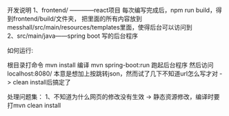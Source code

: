 开发说明
1、frontend/ ————react项目
    每次编写完成后，npm run build，得到frontend/build/文件夹，
    把里面的所有内容放到messhall/src/main/resources/templates里面，使得后台可以访问到    
2、src/main/java——spring boot 写的后台程序

如何运行:

根目录打命令 
mvn install 编译
mvn spring-boot:run 跑起后台程序
然后访问localhost:8080/
本意是想加上按<a>跳转json，然而试了几下不知道url怎么写才对 -> clean install后搞定了

处理问题集：
1、不知道为什么网页的修改没有生效 -> 静态资源修改，编译时要打mvn clean install
